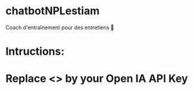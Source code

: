 # chatbotNPLestiam
Coach d'entraînement pour des entretiens 👔

# Intructions:
# Replace <<Your API key>> by your Open IA API Key
